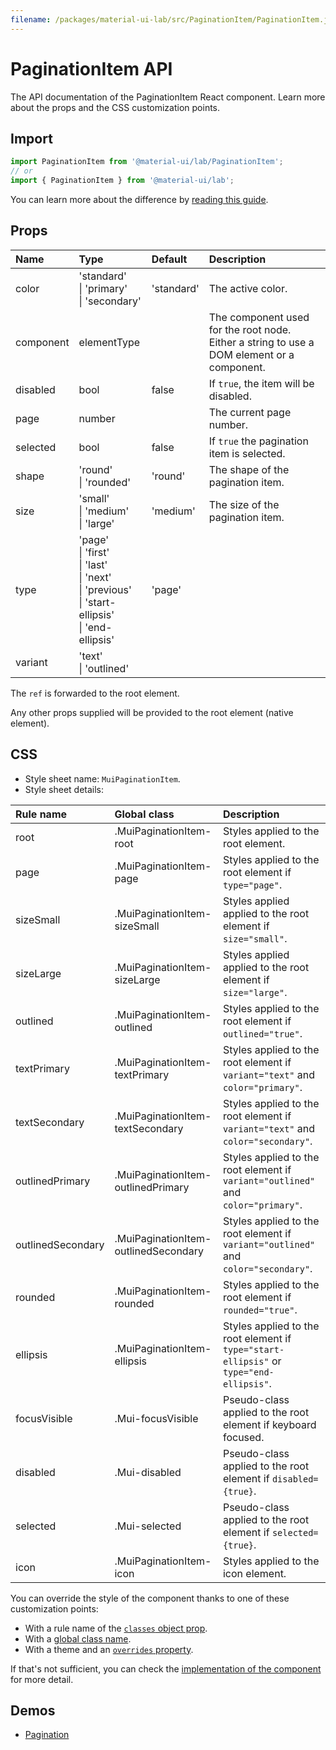 ```yaml
---
filename: /packages/material-ui-lab/src/PaginationItem/PaginationItem.js
---
```


<!--- This documentation is automatically generated, do not try to edit it. -->

# PaginationItem API

<p class="description">The API documentation of the PaginationItem React component. Learn more about the props and the CSS customization points.</p>

## Import

```js
import PaginationItem from '@material-ui/lab/PaginationItem';
// or
import { PaginationItem } from '@material-ui/lab';
```

You can learn more about the difference by [reading this guide](/guides/minimizing-bundle-size/).



## Props

| Name | Type | Default | Description |
|:-----|:-----|:--------|:------------|
| <span class="prop-name">color</span> | <span class="prop-type">'standard'<br>&#124;&nbsp;'primary'<br>&#124;&nbsp;'secondary'</span> | <span class="prop-default">'standard'</span> | The active color. |
| <span class="prop-name">component</span> | <span class="prop-type">elementType</span> |  | The component used for the root node. Either a string to use a DOM element or a component. |
| <span class="prop-name">disabled</span> | <span class="prop-type">bool</span> | <span class="prop-default">false</span> | If `true`, the item will be disabled. |
| <span class="prop-name">page</span> | <span class="prop-type">number</span> |  | The current page number. |
| <span class="prop-name">selected</span> | <span class="prop-type">bool</span> | <span class="prop-default">false</span> | If `true` the pagination item is selected. |
| <span class="prop-name">shape</span> | <span class="prop-type">'round'<br>&#124;&nbsp;'rounded'</span> | <span class="prop-default">'round'</span> | The shape of the pagination item. |
| <span class="prop-name">size</span> | <span class="prop-type">'small'<br>&#124;&nbsp;'medium'<br>&#124;&nbsp;'large'</span> | <span class="prop-default">'medium'</span> | The size of the pagination item. |
| <span class="prop-name">type</span> | <span class="prop-type">'page'<br>&#124;&nbsp;'first'<br>&#124;&nbsp;'last'<br>&#124;&nbsp;'next'<br>&#124;&nbsp;'previous'<br>&#124;&nbsp;'start-ellipsis'<br>&#124;&nbsp;'end-ellipsis'</span> | <span class="prop-default">'page'</span> |  |
| <span class="prop-name">variant</span> | <span class="prop-type">'text'<br>&#124;&nbsp;'outlined'</span> |  |  |

The `ref` is forwarded to the root element.

Any other props supplied will be provided to the root element (native element).

## CSS

- Style sheet name: `MuiPaginationItem`.
- Style sheet details:

| Rule name | Global class | Description |
|:-----|:-------------|:------------|
| <span class="prop-name">root</span> | <span class="prop-name">.MuiPaginationItem-root</span> | Styles applied to the root element.
| <span class="prop-name">page</span> | <span class="prop-name">.MuiPaginationItem-page</span> | Styles applied to the root element if `type="page"`.
| <span class="prop-name">sizeSmall</span> | <span class="prop-name">.MuiPaginationItem-sizeSmall</span> | Styles applied applied to the root element if `size="small"`.
| <span class="prop-name">sizeLarge</span> | <span class="prop-name">.MuiPaginationItem-sizeLarge</span> | Styles applied applied to the root element if `size="large"`.
| <span class="prop-name">outlined</span> | <span class="prop-name">.MuiPaginationItem-outlined</span> | Styles applied to the root element if `outlined="true"`.
| <span class="prop-name">textPrimary</span> | <span class="prop-name">.MuiPaginationItem-textPrimary</span> | Styles applied to the root element if `variant="text"` and `color="primary"`.
| <span class="prop-name">textSecondary</span> | <span class="prop-name">.MuiPaginationItem-textSecondary</span> | Styles applied to the root element if `variant="text"` and `color="secondary"`.
| <span class="prop-name">outlinedPrimary</span> | <span class="prop-name">.MuiPaginationItem-outlinedPrimary</span> | Styles applied to the root element if `variant="outlined"` and `color="primary"`.
| <span class="prop-name">outlinedSecondary</span> | <span class="prop-name">.MuiPaginationItem-outlinedSecondary</span> | Styles applied to the root element if `variant="outlined"` and `color="secondary"`.
| <span class="prop-name">rounded</span> | <span class="prop-name">.MuiPaginationItem-rounded</span> | Styles applied to the root element if `rounded="true"`.
| <span class="prop-name">ellipsis</span> | <span class="prop-name">.MuiPaginationItem-ellipsis</span> | Styles applied to the root element if `type="start-ellipsis"` or `type="end-ellipsis"`.
| <span class="prop-name">focusVisible</span> | <span class="prop-name">.Mui-focusVisible</span> | Pseudo-class applied to the root element if keyboard focused.
| <span class="prop-name">disabled</span> | <span class="prop-name">.Mui-disabled</span> | Pseudo-class applied to the root element if `disabled={true}`.
| <span class="prop-name">selected</span> | <span class="prop-name">.Mui-selected</span> | Pseudo-class applied to the root element if `selected={true}`.
| <span class="prop-name">icon</span> | <span class="prop-name">.MuiPaginationItem-icon</span> | Styles applied to the icon element.

You can override the style of the component thanks to one of these customization points:

- With a rule name of the [`classes` object prop](/customization/components/#overriding-styles-with-classes).
- With a [global class name](/customization/components/#overriding-styles-with-global-class-names).
- With a theme and an [`overrides` property](/customization/globals/#css).

If that's not sufficient, you can check the [implementation of the component](https://github.com/mui-org/material-ui/blob/master/packages/material-ui-lab/src/PaginationItem/PaginationItem.js) for more detail.

## Demos

- [Pagination](/components/pagination/)

